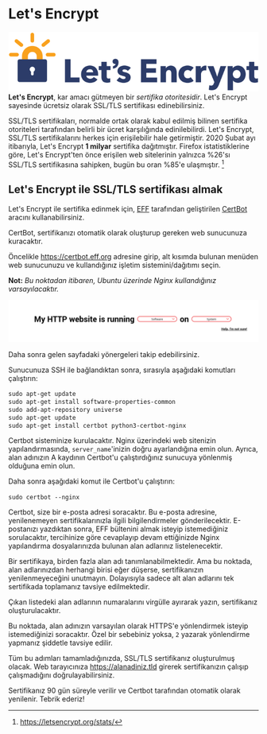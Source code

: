 # Let's Encrypt

![Let's Encrypt](letsencrypt.svg)  
**Let's Encrypt**, kar amacı gütmeyen bir _sertifika otoritesidir_. Let's Encrypt sayesinde ücretsiz olarak SSL/TLS sertifikası edinebilirsiniz.

SSL/TLS sertifikaları, normalde ortak olarak kabul edilmiş bilinen sertifika otoriteleri tarafından belirli bir ücret karşılığında edinilebilirdi. Let's Encrypt, SSL/TLS sertifikalarını herkes için erişilebilir hale getirmiştir. 2020 Şubat ayı itibarıyla, Let's Encrypt **1 milyar** sertifika dağıtmıştır. Firefox istatistiklerine göre, Let's Encrypt'ten önce erişilen web sitelerinin yalnızca %26'sı SSL/TLS sertifikasına sahipken, bugün bu oran %85'e ulaşmıştır. [^1]

## Let's Encrypt ile SSL/TLS sertifikası almak

Let's Encrypt ile sertifika edinmek için, [EFF](https://eff.org) tarafından geliştirilen [CertBot](https://certbot.eff.org) aracını kullanabilirsiniz. 

CertBot, sertifikanızı otomatik olarak oluşturup gereken web sunucunuza kuracaktır.

Öncelikle <https://certbot.eff.org> adresine girip, alt kısımda bulunan menüden web sunucunuzu ve kullandığınız işletim sistemini/dağıtımı seçin.

**Not:** _Bu noktadan itibaren, Ubuntu üzerinde Nginx kullandığınız varsayılacaktır._

![CertBot menü](certbot.png)

Daha sonra gelen sayfadaki yönergeleri takip edebilirsiniz. 

Sunucunuza SSH ile bağlandıktan sonra, sırasıyla aşağıdaki komutları çalıştırın:

```
sudo apt-get update
sudo apt-get install software-properties-common
sudo add-apt-repository universe
sudo apt-get update
sudo apt-get install certbot python3-certbot-nginx
```

Certbot sisteminize kurulacaktır. Nginx üzerindeki web sitenizin yapılandırmasında, `server_name`'inizin doğru ayarlandığına emin olun. Ayrıca, alan adınızın A kaydının Certbot'u çalıştırdığınız sunucuya yönlenmiş olduğuna emin olun.

Daha sonra aşağıdaki komut ile Certbot'u çalıştırın:

`sudo certbot --nginx`

Certbot, size bir e-posta adresi soracaktır. Bu e-posta adresine, yenilenemeyen sertifikalarınızla ilgili bilgilendirmeler gönderilecektir. E-postanızı yazdıktan sonra, EFF bültenini almak isteyip istemediğiniz sorulacaktır, tercihinize göre cevaplayıp devam ettiğinizde Nginx yapılandırma dosyalarınızda bulunan alan adlarınız listelenecektir. 

Bir sertifikaya, birden fazla alan adı tanımlanabilmektedir. Ama bu noktada, alan adlarınızdan herhangi birisi eğer düşerse, sertifikanızın yenilenmeyeceğini unutmayın. Dolayısıyla sadece alt alan adlarını tek sertifikada toplamanız tavsiye edilmektedir.

Çıkan listedeki alan adlarının numaralarını virgülle ayırarak yazın, sertifikanız oluşturulacaktır.

Bu noktada, alan adınızın varsayılan olarak HTTPS'e yönlendirmek isteyip istemediğinizi soracaktır. Özel bir sebebiniz yoksa, `2` yazarak yönlendirme yapmanız şiddetle tavsiye edilir.

Tüm bu adımları tamamladığınızda, SSL/TLS sertifikanız oluşturulmuş olacak. Web tarayıcınıza <https://alanadiniz.tld> girerek sertifikanızın çalışıp çalışmadığını doğrulayabilirsiniz.

Sertifikanız 90 gün süreyle verilir ve Certbot tarafından otomatik olarak yenilenir. Tebrik ederiz!
 
[^1]: https://letsencrypt.org/stats/
